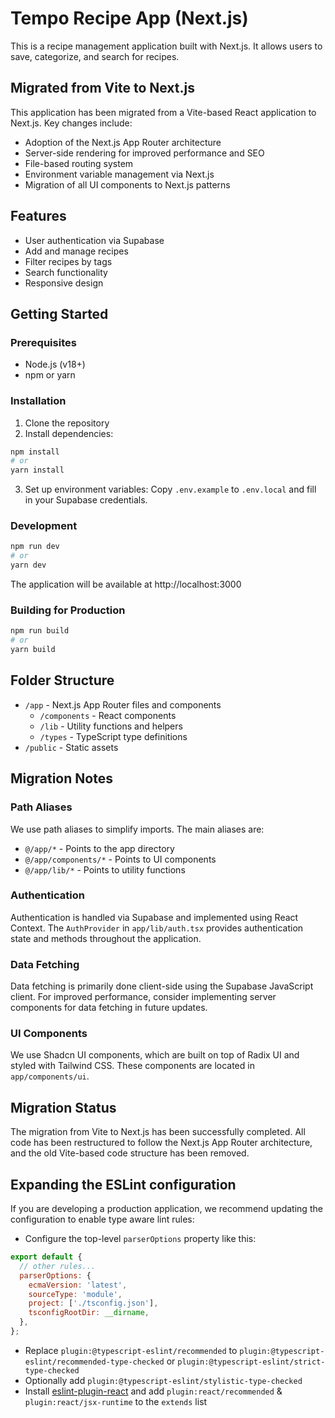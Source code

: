 # Tempo Recipe App (Next.js)

This is a recipe management application built with Next.js. It allows users to save, categorize, and search for recipes.

## Migrated from Vite to Next.js

This application has been migrated from a Vite-based React application to Next.js. Key changes include:

- Adoption of the Next.js App Router architecture
- Server-side rendering for improved performance and SEO
- File-based routing system
- Environment variable management via Next.js
- Migration of all UI components to Next.js patterns

## Features

- User authentication via Supabase
- Add and manage recipes
- Filter recipes by tags
- Search functionality
- Responsive design

## Getting Started

### Prerequisites

- Node.js (v18+)
- npm or yarn

### Installation

1. Clone the repository
2. Install dependencies:

```bash
npm install
# or
yarn install
```

3. Set up environment variables:
   Copy `.env.example` to `.env.local` and fill in your Supabase credentials.

### Development

```bash
npm run dev
# or
yarn dev
```

The application will be available at http://localhost:3000

### Building for Production

```bash
npm run build
# or
yarn build
```

## Folder Structure

- `/app` - Next.js App Router files and components
  - `/components` - React components
  - `/lib` - Utility functions and helpers
  - `/types` - TypeScript type definitions
- `/public` - Static assets

## Migration Notes

### Path Aliases

We use path aliases to simplify imports. The main aliases are:

- `@/app/*` - Points to the app directory
- `@/app/components/*` - Points to UI components
- `@/app/lib/*` - Points to utility functions

### Authentication

Authentication is handled via Supabase and implemented using React Context. The `AuthProvider` in `app/lib/auth.tsx` provides authentication state and methods throughout the application.

### Data Fetching

Data fetching is primarily done client-side using the Supabase JavaScript client. For improved performance, consider implementing server components for data fetching in future updates.

### UI Components

We use Shadcn UI components, which are built on top of Radix UI and styled with Tailwind CSS. These components are located in `app/components/ui`.

## Migration Status

The migration from Vite to Next.js has been successfully completed. All code has been restructured to follow the Next.js App Router architecture, and the old Vite-based code structure has been removed.

## Expanding the ESLint configuration

If you are developing a production application, we recommend updating the configuration to enable type aware lint rules:

- Configure the top-level `parserOptions` property like this:

```js
export default {
  // other rules...
  parserOptions: {
    ecmaVersion: 'latest',
    sourceType: 'module',
    project: ['./tsconfig.json'],
    tsconfigRootDir: __dirname,
  },
};
```

- Replace `plugin:@typescript-eslint/recommended` to `plugin:@typescript-eslint/recommended-type-checked` or `plugin:@typescript-eslint/strict-type-checked`
- Optionally add `plugin:@typescript-eslint/stylistic-type-checked`
- Install [eslint-plugin-react](https://github.com/jsx-eslint/eslint-plugin-react) and add `plugin:react/recommended` & `plugin:react/jsx-runtime` to the `extends` list
